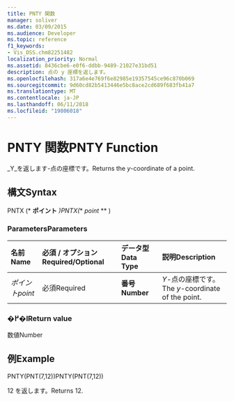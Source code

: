 ```yaml
---
title: PNTY 関数
manager: soliver
ms.date: 03/09/2015
ms.audience: Developer
ms.topic: reference
f1_keywords:
- Vis_DSS.chm82251482
localization_priority: Normal
ms.assetid: 8436cbe6-e0f6-ddbb-9489-21027e31bd51
description: 点の y 座標を返します。
ms.openlocfilehash: 317a6e4e769f6e82985e19357545ce96c870b069
ms.sourcegitcommit: 9d60cd82b5413446e5bc8ace2cd689f683fb41a7
ms.translationtype: MT
ms.contentlocale: ja-JP
ms.lasthandoff: 06/11/2018
ms.locfileid: "19806018"
---
```

# <a name="pnty-function"></a><span data-ttu-id="4ccb0-103">PNTY 関数</span><span class="sxs-lookup"><span data-stu-id="4ccb0-103">PNTY Function</span></span>

<span data-ttu-id="4ccb0-104">_Y_を返します-点の座標です。</span><span class="sxs-lookup"><span data-stu-id="4ccb0-104">Returns the  _y_-coordinate of a point.</span></span>
  
## <a name="syntax"></a><span data-ttu-id="4ccb0-105">構文</span><span class="sxs-lookup"><span data-stu-id="4ccb0-105">Syntax</span></span>

<span data-ttu-id="4ccb0-106">PNTX (* **ポイント** *)</span><span class="sxs-lookup"><span data-stu-id="4ccb0-106">PNTX(** *point* ** )</span></span> 
  
### <a name="parameters"></a><span data-ttu-id="4ccb0-107">Parameters</span><span class="sxs-lookup"><span data-stu-id="4ccb0-107">Parameters</span></span>

|<span data-ttu-id="4ccb0-108">**名前**</span><span class="sxs-lookup"><span data-stu-id="4ccb0-108">**Name**</span></span>|<span data-ttu-id="4ccb0-109">**必須 / オプション**</span><span class="sxs-lookup"><span data-stu-id="4ccb0-109">**Required/Optional**</span></span>|<span data-ttu-id="4ccb0-110">**データ型**</span><span class="sxs-lookup"><span data-stu-id="4ccb0-110">**Data Type**</span></span>|<span data-ttu-id="4ccb0-111">**説明**</span><span class="sxs-lookup"><span data-stu-id="4ccb0-111">**Description**</span></span>|
|:-----|:-----|:-----|:-----|
| <span data-ttu-id="4ccb0-112">_ポイント_</span><span class="sxs-lookup"><span data-stu-id="4ccb0-112">_point_</span></span> <br/> |<span data-ttu-id="4ccb0-113">必須</span><span class="sxs-lookup"><span data-stu-id="4ccb0-113">Required</span></span>  <br/> |<span data-ttu-id="4ccb0-114">**番号**</span><span class="sxs-lookup"><span data-stu-id="4ccb0-114">**Number**</span></span> <br/> |<span data-ttu-id="4ccb0-115">_Y_-点の座標です。</span><span class="sxs-lookup"><span data-stu-id="4ccb0-115">The  _y_-coordinate of the point.</span></span>  <br/> |
   
### <a name="return-value"></a><span data-ttu-id="4ccb0-116">�߂�l</span><span class="sxs-lookup"><span data-stu-id="4ccb0-116">Return value</span></span>

<span data-ttu-id="4ccb0-117">数値</span><span class="sxs-lookup"><span data-stu-id="4ccb0-117">Number</span></span>
  
## <a name="example"></a><span data-ttu-id="4ccb0-118">例</span><span class="sxs-lookup"><span data-stu-id="4ccb0-118">Example</span></span>

<span data-ttu-id="4ccb0-119">PNTY(PNT(7,12))</span><span class="sxs-lookup"><span data-stu-id="4ccb0-119">PNTY(PNT(7,12))</span></span> 
  
<span data-ttu-id="4ccb0-120">12 を返します。</span><span class="sxs-lookup"><span data-stu-id="4ccb0-120">Returns 12.</span></span> 
  

